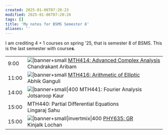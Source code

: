 ```yaml
---
created: 2025-01-06T07:20:23
modified: 2025-01-06T07:20:26
tags: []
title: 'My notes for BSMS Semester 8'
aliases: '' 
---
```



I am crediting $4+1$ courses on spring '25, that is semester 8 of BSMS. This is the last semester with course**s**. 

|       |                                                                                                                                                                                                     |
| ----- | --------------------------------------------------------------------------------------------------------------------------------------------------------------------------------------------------- |
| 9:00  | ![\|banner+small](https://peterbiber.github.io/viscomplexr/articles/viscomplexr-vignette_for_website_files/figure-html/figure_3-1.png)  [MTH414: Advanced Complex Analysis](https://drive.google.com/open?id=102Zyk2QTI5vOmtA6j0vrnuUmK_JaItB1&usp=drive_fs) <br>Chandrakant Aribam |
| 11:00 | ![\|banner+small](https://upload.wikimedia.org/wikipedia/commons/thumb/d/d5/Lattice_torsion_points.svg/1280px-Lattice_torsion_points.svg.png) [MTH416: Arithmetic of Elliptic](https://drive.google.com/open?id=104zalLaQSoa7IL7svSCacX2OTNX0J9tT&usp=drive_fs)<br>Abhik Ganguli  |
| 14:00 | ![\|banner+small\|400](https://i.imgur.com/pvODHuw.png) MTH441: Fourier Analysis <br>Jotsaroop Kaur                                                                                              |
| 15:00 | MTH440: Partial Differential Equations <br>Lingaraj Sahu                                                                                                                                         |
| 15:00 | ![\|banner+small\|invertmix\|400](https://tikz.net/wp-content/uploads/2021/10/relativity_penrose_diagram-007.png) [PHY635: GR](https://drive.google.com/open?id=106krAwwmzmM3SWHoD_BFEMrDRI6UoFo5&usp=drive_fs)<br> Kinjalk Lochan                                                 |
